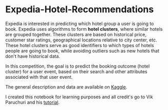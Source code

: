 # Expedia-Hotel-Recommendations

Expedia is interested in predicting which hotel group a user is going to book. Expedia uses algorithms to form **hotel clusters**, where similar hotels are grouped together. These clusters are based on historical price, customer star ratings, geographical locations relative to city center, etc. These hotel clusters serve as good identifiers to which types of hotels people are going to book, while avoiding outliers such as new hotels that don't have historical data.

In this competition, the goal is to predict the booking outcome (hotel cluster) for a user event, based on their search and other attributes associated with that user event.

The general description and data are available on [Kaggle](https://www.kaggle.com/c/expedia-hotel-recommendations).

I created this notebook for learning purposes and all credit's go to Vik Paruchuri and his [tutorial](https://www.dataquest.io/blog/kaggle-tutorial/).
